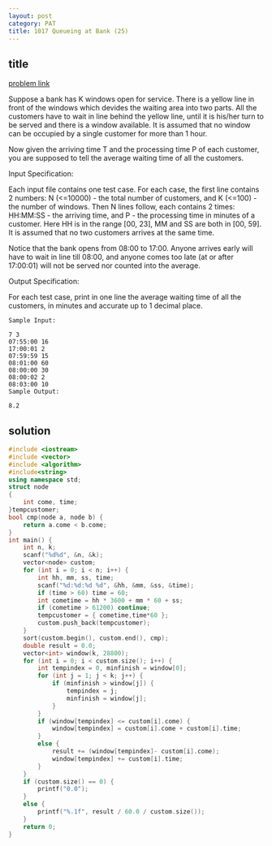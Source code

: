 ```yaml
---
layout: post
category: PAT
title: 1017 Queueing at Bank (25)
---
```


## title
[problem link]()

Suppose a bank has K windows open for service. There is a yellow line in front of the windows which devides the waiting area into two parts. All the customers have to wait in line behind the yellow line, until it is his/her turn to be served and there is a window available. It is assumed that no window can be occupied by a single customer for more than 1 hour.

Now given the arriving time T and the processing time P of each customer, you are supposed to tell the average waiting time of all the customers.

Input Specification:

Each input file contains one test case. For each case, the first line contains 2 numbers: N (<=10000) - the total number of customers, and K (<=100) - the number of windows. Then N lines follow, each contains 2 times: HH:MM:SS - the arriving time, and P - the processing time in minutes of a customer. Here HH is in the range [00, 23], MM and SS are both in [00, 59]. It is assumed that no two customers arrives at the same time.

Notice that the bank opens from 08:00 to 17:00. Anyone arrives early will have to wait in line till 08:00, and anyone comes too late (at or after 17:00:01) will not be served nor counted into the average.

Output Specification:

For each test case, print in one line the average waiting time of all the customers, in minutes and accurate up to 1 decimal place.

	Sample Input:
	
	7 3
	07:55:00 16
	17:00:01 2
	07:59:59 15
	08:01:00 60
	08:00:00 30
	08:00:02 2
	08:03:00 10
	Sample Output:
	
	8.2

## solution


```c++
#include <iostream>
#include <vector>
#include <algorithm>
#include<string>
using namespace std;
struct node
{
	int come, time;
}tempcustomer;
bool cmp(node a, node b) {
	return a.come < b.come;
}
int main() {
	int n, k;
	scanf("%d%d", &n, &k);
	vector<node> custom;
	for (int i = 0; i < n; i++) {
		int hh, mm, ss, time;
		scanf("%d:%d:%d %d", &hh, &mm, &ss, &time);
		if (time > 60) time = 60;
		int cometime = hh * 3600 + mm * 60 + ss;
		if (cometime > 61200) continue;
		tempcustomer = { cometime,time*60 };
		custom.push_back(tempcustomer);
	}
	sort(custom.begin(), custom.end(), cmp);
	double result = 0.0;
	vector<int> window(k, 28800);
	for (int i = 0; i < custom.size(); i++) {
		int tempindex = 0, minfinish = window[0];
		for (int j = 1; j < k; j++) {
			if (minfinish > window[j]) {
				tempindex = j;
				minfinish = window[j];
			}
		}
		if (window[tempindex] <= custom[i].come) {
			window[tempindex] = custom[i].come + custom[i].time;
		}
		else {
			result += (window[tempindex]- custom[i].come);
			window[tempindex] += custom[i].time;
		}
	}
	if (custom.size() == 0) {
		printf("0.0");
	}
	else {
		printf("%.1f", result / 60.0 / custom.size());
	}
	return 0;
}
```